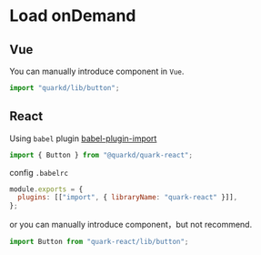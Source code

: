 # Load onDemand

## Vue

You can manually introduce component in `Vue`.

```js
import "quarkd/lib/button";
```

## React

Using `babel` plugin [babel-plugin-import](https://github.com/umijs/babel-plugin-import)

```js
import { Button } from "@quarkd/quark-react";
```

config `.babelrc`

```js
module.exports = {
  plugins: [["import", { libraryName: "quark-react" }]],
};
```

or you can manually introduce component，but not recommend.

```js
import Button from "quark-react/lib/button";
```
